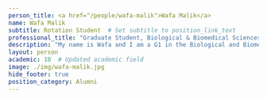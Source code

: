 ```yaml
---
person_title: <a href="/people/wafa-malik">Wafa Malik</a>
name: Wafa Malik
subtitle: Rotation Student  # Set subtitle to position_link_text
professional_title: "Graduate Student, Biological & Biomedical Sciences program (HMS), G1, Graduate Student, Hata Lab"
description: "My name is Wafa and I am a G1 in the Biological and Biomedical Sciences program at Harvard Medical School. I graduated from Mount Holyoke College in 2019 with a Bachelor’s in Biochemistry. While at MHC, I worked in Dr. Craig Woodard’s lab where I employed classical genetic techniques to understand the regulatory pathways involved in the developmental processes in Drosophila melanogaster. After MHC, I took on a role as a Research Technician in Dr. Aaron Hata’s lab at Massachusetts General Hospital Cancer Center. In the Hata lab, I studied the mechanisms of acquired resistance to tyrosine kinase inhibitors (TKIs) used in the treatment of Anaplastic Lymphoma Kinase (ALK) driven Non-Small Cell Lung Cancer (NSCLC). Currently, I am exploring mechanisms of tumorigenesis, cancer metastasis, and acquired resistance to leverage this knowledge towards the development of targeted cancer therapies. When not in the lab I enjoy being outdoors playing sports and enjoying nature."
layout: person
academic: 10  # Updated academic field
image: ./img/wafa-malik.jpg
hide_footer: true
position_category: Alumni
---
```

